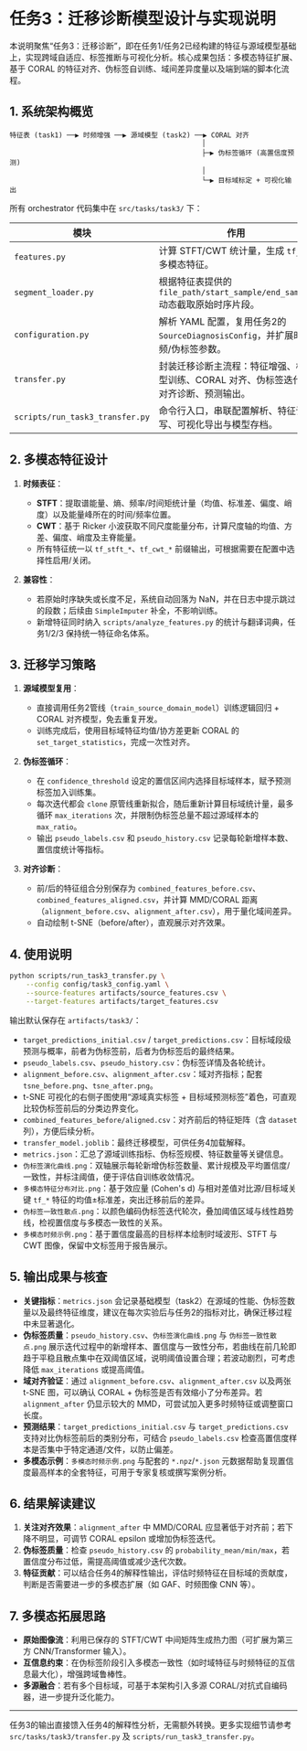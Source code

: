 # 任务3：迁移诊断模型设计与实现说明

本说明聚焦“任务3：迁移诊断”，即在任务1/任务2已经构建的特征与源域模型基础上，实现跨域自适应、标签推断与可视化分析。核心成果包括：多模态特征扩展、基于 CORAL 的特征对齐、伪标签自训练、域间差异度量以及端到端的脚本化流程。

## 1. 系统架构概览

```
特征表 (task1) ──▶ 时频增强 ──▶ 源域模型 (task2) ──▶ CORAL 对齐
                                               │
                                               ├─▶ 伪标签循环 (高置信度预测)
                                               │
                                               └─▶ 目标域标定 + 可视化输出
```

所有 orchestrator 代码集中在 `src/tasks/task3/` 下：

| 模块 | 作用 |
| --- | --- |
| `features.py` | 计算 STFT/CWT 统计量，生成 `tf_*` 多模态特征。 |
| `segment_loader.py` | 根据特征表提供的 `file_path/start_sample/end_sample` 动态截取原始时序片段。 |
| `configuration.py` | 解析 YAML 配置，复用任务2的 `SourceDiagnosisConfig`，并扩展时频/伪标签参数。 |
| `transfer.py` | 封装迁移诊断主流程：特征增强、模型训练、CORAL 对齐、伪标签迭代、对齐诊断、预测输出。 |
| `scripts/run_task3_transfer.py` | 命令行入口，串联配置解析、特征读写、可视化导出与模型存档。 |

## 2. 多模态特征设计

1. **时频表征**：
   - **STFT**：提取谱能量、熵、频率/时间矩统计量（均值、标准差、偏度、峭度）以及能量峰所在的时间/频率位置。
   - **CWT**：基于 Ricker 小波获取不同尺度能量分布，计算尺度轴的均值、方差、偏度、峭度及主脊能量。
   - 所有特征统一以 `tf_stft_*`、`tf_cwt_*` 前缀输出，可根据需要在配置中选择性启用/关闭。

2. **兼容性**：
   - 若原始时序缺失或长度不足，系统自动回落为 NaN，并在日志中提示跳过的段数；后续由 `SimpleImputer` 补全，不影响训练。
   - 新增特征同时纳入 `scripts/analyze_features.py` 的统计与翻译词典，任务1/2/3 保持统一特征命名体系。

## 3. 迁移学习策略

1. **源域模型复用**：
   - 直接调用任务2管线（`train_source_domain_model`）训练逻辑回归 + CORAL 对齐模型，免去重复开发。
   - 训练完成后，使用目标域特征均值/协方差更新 CORAL 的 `set_target_statistics`，完成一次性对齐。

2. **伪标签循环**：
   - 在 `confidence_threshold` 设定的置信区间内选择目标域样本，赋予预测标签加入训练集。
   - 每次迭代都会 `clone` 原管线重新拟合，随后重新计算目标域统计量，最多循环 `max_iterations` 次，并限制伪标签总量不超过源域样本的 `max_ratio`。
   - 输出 `pseudo_labels.csv` 和 `pseudo_history.csv` 记录每轮新增样本数、置信度统计等指标。

3. **对齐诊断**：
   - 前/后的特征组合分别保存为 `combined_features_before.csv`、`combined_features_aligned.csv`，并计算 MMD/CORAL 距离（`alignment_before.csv`、`alignment_after.csv`），用于量化域间差异。
   - 自动绘制 t-SNE（before/after），直观展示对齐效果。

## 4. 使用说明

```bash
python scripts/run_task3_transfer.py \
    --config config/task3_config.yaml \
    --source-features artifacts/source_features.csv \
    --target-features artifacts/target_features.csv
```

输出默认保存在 `artifacts/task3/`：

- `target_predictions_initial.csv` / `target_predictions.csv`：目标域段级预测与概率，前者为伪标签前，后者为伪标签后的最终结果。
- `pseudo_labels.csv`、`pseudo_history.csv`：伪标签详情及各轮统计。
- `alignment_before.csv`、`alignment_after.csv`：域对齐指标；配套 `tsne_before.png`、`tsne_after.png`。
- t-SNE 可视化的右侧子图使用“源域真实标签 + 目标域预测标签”着色，可直观比较伪标签前后的分类边界变化。
- `combined_features_before/aligned.csv`：对齐前后的特征矩阵（含 `dataset` 列），方便后续分析。
- `transfer_model.joblib`：最终迁移模型，可供任务4加载解释。
- `metrics.json`：汇总了源域训练指标、伪标签规模、特征数量等关键信息。
- `伪标签演化曲线.png`：双轴展示每轮新增伪标签数量、累计规模及平均置信度/一致性，并标注阈值，便于评估自训练收敛情况。
- `多模态特征分布对比.png`：基于效应量 (Cohen's d) 与相对差值对比源/目标域关键 `tf_*` 特征的均值±标准差，突出迁移前后的差异。
- `伪标签一致性散点.png`：以颜色编码伪标签迭代轮次，叠加阈值区域与线性趋势线，检视置信度与多模态一致性的关系。
- `多模态时频示例.png`：基于置信度最高的目标样本绘制时域波形、STFT 与 CWT 图像，保留中文标签用于报告展示。

## 5. 输出成果与核查

- **关键指标**：`metrics.json` 会记录基础模型（task2）在源域的性能、伪标签数量以及最终特征维度，建议在每次实验后与任务2的指标对比，确保迁移过程中未显著退化。
- **伪标签质量**：`pseudo_history.csv`、`伪标签演化曲线.png` 与 `伪标签一致性散点.png` 展示迭代过程中的新增样本、置信度与一致性分布，若曲线在前几轮即趋于平稳且散点集中在双阈值区域，说明阈值设置合理；若波动剧烈，可考虑降低 `max_iterations` 或提高阈值。
- **域对齐验证**：通过 `alignment_before.csv`、`alignment_after.csv` 以及两张 t-SNE 图，可以确认 CORAL + 伪标签是否有效缩小了分布差异。若 `alignment_after` 仍显示较大的 MMD，可尝试加入更多时频特征或调整窗口长度。
- **预测结果**：`target_predictions_initial.csv` 与 `target_predictions.csv` 支持对比伪标签前后的类别分布，可结合 `pseudo_labels.csv` 检查高置信度样本是否集中于特定通道/文件，以防止偏差。
- **多模态示例**：`多模态时频示例.png` 与配套的 `*.npz`/`*.json` 元数据帮助复现置信度最高样本的全套特征，可用于专家复核或撰写案例分析。

## 6. 结果解读建议

1. **关注对齐效果**：`alignment_after` 中 MMD/CORAL 应显著低于对齐前；若下降不明显，可调节 CORAL epsilon 或增加伪标签迭代。
2. **伪标签质量**：检查 `pseudo_history.csv` 的 `probability_mean/min/max`，若置信度分布过低，需提高阈值或减少迭代次数。
3. **特征贡献**：可以结合任务4的解释性输出，评估时频特征在目标域的贡献度，判断是否需要进一步的多模态扩展（如 GAF、时频图像 CNN 等）。

## 7. 多模态拓展思路

- **原始图像流**：利用已保存的 STFT/CWT 中间矩阵生成热力图（可扩展为第三方 CNN/Transformer 输入）。
- **互信息约束**：在伪标签阶段引入多模态一致性（如时域特征与时频特征的互信息最大化），增强跨域鲁棒性。
- **多源融合**：若有多个目标域，可基于本架构引入多源 CORAL/对抗式自编码器，进一步提升泛化能力。

---

任务3的输出直接馈入任务4的解释性分析，无需额外转换。更多实现细节请参考 `src/tasks/task3/transfer.py` 及 `scripts/run_task3_transfer.py`。
